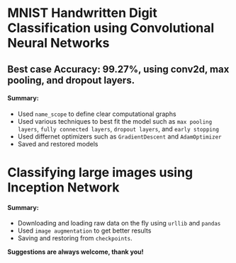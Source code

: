 # MNIST Handwritten Digit Classification using Convolutional Neural Networks
## Best case Accuracy: 99.27%, using conv2d, max pooling, and dropout layers.

#### Summary:
- Used `name_scope` to define clear computational graphs
- Used various techniques to best fit the model such as `max pooling layers`, `fully connected layers`, `dropout layers`, and `early stopping`
- Used differnet optimizers such as `GradientDescent` and `AdamOptimizer`
- Saved and restored models


# Classifying large images using Inception Network

#### Summary:
- Downloading and loading raw data on the fly using `urllib` and `pandas`
- Used `image augmentation` to get better results
- Saving and restoring from `checkpoints`.


**Suggestions are always welcome, thank you!**
